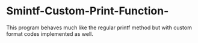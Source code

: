 # Smintf-Custom-Print-Function-

This program behaves much like the regular printf method but with custom format codes implemented as well.

